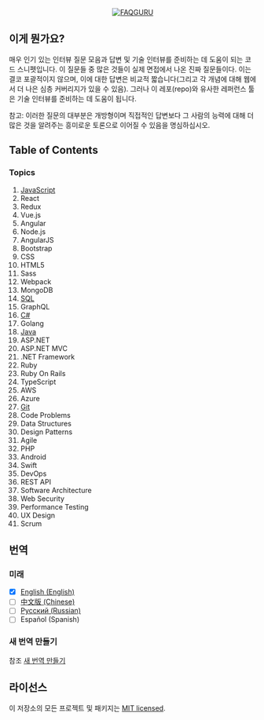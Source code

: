 <div align="center">
  <a href="https://github.com/FAQGURU">
    <img src="../../assets/readme.svg" alt="FAQGURU" />
  </a>
</div>

## 이게 뭔가요?

매우 인기 있는 인터뷰 질문 모음과 답변 및 기술 인터뷰를 준비하는 데 도움이 되는 코드 스니펫입니다. 이 질문들 중 많은 것들이 실제 면접에서 나온 진짜 질문들이다. 이는 결코 포괄적이지 않으며, 이에 대한 답변은 비교적 짧습니다(그리고 각 개념에 대해 웹에서 더 나은 심층 커버리지가 있을 수 있음). 그러나 이 레포(repo)와 유사한 레퍼런스 툴은 기술 인터뷰를 준비하는 데 도움이 됩니다.

참고: 이러한 질문의 대부분은 개방형이며 직접적인 답변보다 그 사람의 능력에 대해 더 많은 것을 알려주는 흥미로운 토론으로 이어질 수 있음을 명심하십시오.

## Table of Contents

### Topics

1. [JavaScript](javascript.md)
2. React
3. Redux
4. Vue.js
5. Angular
6. Node.js
7. AngularJS
8. Bootstrap
9. CSS
10. HTML5
11. Sass
12. Webpack
13. MongoDB
14. [SQL](sql.md)
15. GraphQL
16. [C#](c.md)
17. Golang
18. [Java](java.md)
19. ASP.NET
20. ASP.NET MVC
21. .NET Framework
22. Ruby
23. Ruby On Rails
24. TypeScript
25. AWS
26. Azure
27. [Git](git.md)
28. Code Problems
29. Data Structures
30. Design Patterns
31. Agile
32. PHP
33. Android
34. Swift
35. DevOps
36. REST API
37. Software Architecture
38. Web Security
39. Performance Testing
40. UX Design
41. Scrum

## 번역

### 미래

- [x] [English (English)](../../readme.md)
- [ ] [中文版 (Chinese)](../zh/readme.md)
- [ ] [Русский (Russian)](../ru/readme.md)
- [ ] Español (Spanish)

### 새 번역 만들기

참조 [새 번역 만들기](../../CONTRIBUTING.md#Translations)


## 라이선스

이 저장소의 모든 프로젝트 및 패키지는 [MIT licensed](/LICENSE).
